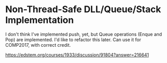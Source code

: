 # Non-Thread-Safe DLL/Queue/Stack Implementation
I don't think I've implemented push, yet, but Queue operations (Enque and Pop) are implemented.
I'd like to refactor this later.
Can use it for COMP2017, with correct credit.

https://edstem.org/courses/1933/discussion/91804?answer=216641
